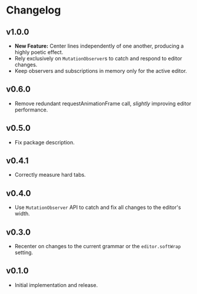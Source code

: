 # Changelog
## v1.0.0
* **New Feature:** Center lines independently of one another, producing a highly poetic effect.
* Rely exclusively on `MutationObserver`s to catch and respond to editor changes.
* Keep observers and subscriptions in memory only for the active editor.

## v0.6.0
* Remove redundant requestAnimationFrame call, _slightly_ improving editor performance.

## v0.5.0
* Fix package description.

## v0.4.1
* Correctly measure hard tabs.

## v0.4.0
* Use `MutationObserver` API to catch and fix all changes to the editor's width.

## v0.3.0
* Recenter on changes to the current grammar or the `editor.softWrap` setting.

## v0.1.0
* Initial implementation and release.
